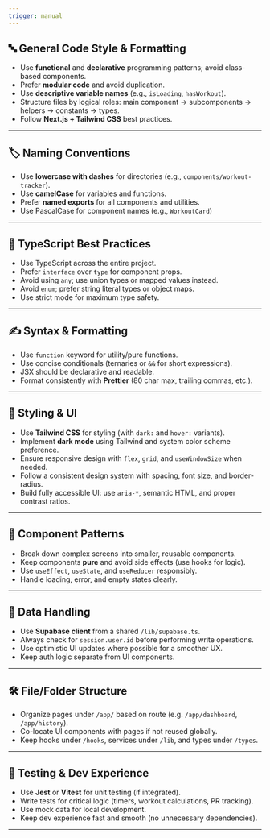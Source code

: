 ```yaml
---
trigger: manual
---
```





## 🔤 General Code Style & Formatting

- Use **functional** and **declarative** programming patterns; avoid class-based components.
- Prefer **modular code** and avoid duplication.
- Use **descriptive variable names** (e.g., `isLoading`, `hasWorkout`).
- Structure files by logical roles: main component → subcomponents → helpers → constants → types.
- Follow **Next.js + Tailwind CSS** best practices.

---

## 🏷 Naming Conventions

- Use **lowercase with dashes** for directories (e.g., `components/workout-tracker`).
- Use **camelCase** for variables and functions.
- Prefer **named exports** for all components and utilities.
- Use PascalCase for component names (e.g., `WorkoutCard`)

---

## 🧠 TypeScript Best Practices

- Use TypeScript across the entire project.
- Prefer `interface` over `type` for component props.
- Avoid using `any`; use union types or mapped values instead.
- Avoid `enum`; prefer string literal types or object maps.
- Use strict mode for maximum type safety.

---

## ✍️ Syntax & Formatting

- Use `function` keyword for utility/pure functions.
- Use concise conditionals (ternaries or `&&` for short expressions).
- JSX should be declarative and readable.
- Format consistently with **Prettier** (80 char max, trailing commas, etc.).

---

## 🎨 Styling & UI

- Use **Tailwind CSS** for styling (with `dark:` and `hover:` variants).
- Implement **dark mode** using Tailwind and system color scheme preference.
- Ensure responsive design with `flex`, `grid`, and `useWindowSize` when needed.
- Follow a consistent design system with spacing, font size, and border-radius.
- Build fully accessible UI: use `aria-*`, semantic HTML, and proper contrast ratios.

---

## 🧩 Component Patterns

- Break down complex screens into smaller, reusable components.
- Keep components **pure** and avoid side effects (use hooks for logic).
- Use `useEffect`, `useState`, and `useReducer` responsibly.
- Handle loading, error, and empty states clearly.

---

## 🔐 Data Handling

- Use **Supabase client** from a shared `/lib/supabase.ts`.
- Always check for `session.user.id` before performing write operations.
- Use optimistic UI updates where possible for a smoother UX.
- Keep auth logic separate from UI components.

---

## 🛠 File/Folder Structure

- Organize pages under `/app/` based on route (e.g. `/app/dashboard`, `/app/history`).
- Co-locate UI components with pages if not reused globally.
- Keep hooks under `/hooks`, services under `/lib`, and types under `/types`.

---

## 🧪 Testing & Dev Experience

- Use **Jest** or **Vitest** for unit testing (if integrated).
- Write tests for critical logic (timers, workout calculations, PR tracking).
- Use mock data for local development.
- Keep dev experience fast and smooth (no unnecessary dependencies).

---

